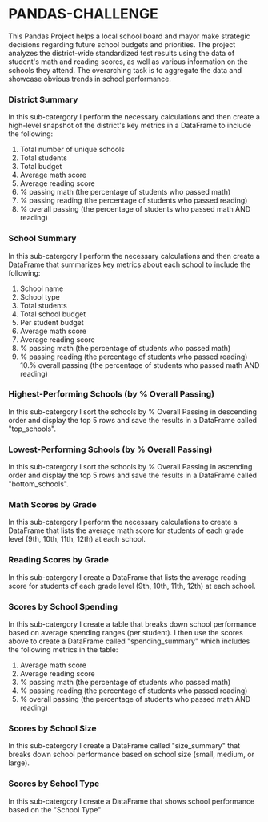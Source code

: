 # PANDAS-CHALLENGE
This Pandas Project helps a local school board and mayor make strategic decisions regarding future school budgets and priorities.
The project analyzes the district-wide standardized test results using the data of student's math and reading scores, as well as various information on the schools they attend. The overarching task is to aggregate the data and showcase obvious trends in school performance.

### District Summary
In this sub-catergory I perform the necessary calculations and then create a high-level snapshot of the district's key metrics in a DataFrame to include the following:
  1. Total number of unique schools
  2. Total students
  3. Total budget
  4. Average math score
  5. Average reading score
  6. % passing math (the percentage of students who passed math)
  7. % passing reading (the percentage of students who passed reading)
  8. % overall passing (the percentage of students who passed math AND reading)
  
### School Summary
In this sub-catergory I perform the necessary calculations and then create a DataFrame that summarizes key metrics about each school to include the following:
  1. School name
  2. School type
  3. Total students
  4. Total school budget
  5. Per student budget
  6. Average math score
  7. Average reading score
  8. % passing math (the percentage of students who passed math)
  9. % passing reading (the percentage of students who passed reading)
  10.% overall passing (the percentage of students who passed math AND reading)
  
  
### Highest-Performing Schools (by % Overall Passing)
In this sub-catergory I sort the schools by % Overall Passing in descending order and display the top 5 rows and save the results in a DataFrame called "top_schools".


### Lowest-Performing Schools (by % Overall Passing)
In this sub-catergory I sort the schools by % Overall Passing in ascending order and display the top 5 rows and save the results in a DataFrame called "bottom_schools".


### Math Scores by Grade
In this sub-catergory I perform the necessary calculations to create a DataFrame that lists the average math score for students of each grade level (9th, 10th, 11th, 12th) at each school.


### Reading Scores by Grade
In this sub-catergory I create a DataFrame that lists the average reading score for students of each grade level (9th, 10th, 11th, 12th) at each school.


### Scores by School Spending
In this sub-catergory I create a table that breaks down school performance based on average spending ranges (per student). I then use the scores above to create a DataFrame called "spending_summary" which includes the following metrics in the table:
1. Average math score
2. Average reading score
3. % passing math (the percentage of students who passed math)
4. % passing reading (the percentage of students who passed reading)
5. % overall passing (the percentage of students who passed math AND reading)


### Scores by School Size
In this sub-catergory I create a DataFrame called "size_summary" that breaks down school performance based on school size (small, medium, or large).


### Scores by School Type
In this sub-catergory I create a DataFrame that shows school performance based on the "School Type"
